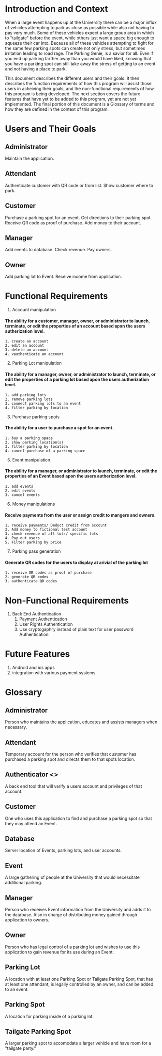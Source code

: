 # Introduction and Context
When a large event happens up at the University there can be a major influx of vehicles attempting to park as close as possible while also not having to pay very much. Some of these vehicles expect a large group area in which to "tailgate" before the event, while others just want a space big enough to squeeze their car into. Because all of these vehicles attempting to fight for the same few parking spots can create not only stress, but sometimes irritation leading to road rage. The Parking Genie, is a savior for all. Even if you end up parking farther away than you would have liked, knowing that you have a parking spot can still take away the stress of getting to an event and not having a place to park.

This document describes the different users and their goals. It then describes the function requirements of how this program will assist those users in acheiving their goals, and the non-functional requirements of how this program is being developed. The next section covers the future features that have yet to be added to this program, yet are not yet implemented. The final portion of this document is a Glossary of terms and how they are defined in the context of this program.

# Users and Their Goals
## Administrator
Maintain the application.

## Attendant
Authenticate customer with QR code or from list.
Show customer where to park.

## Customer
Purchase a parking spot for an event. 
Get directions to their parking spot.
Receive QR code as proof of purchase.
Add money to their account.

## Manager
Add events to database.
Check revenue.
Pay owners.

## Owner
Add parking lot to Event.
Receive income from application.

# Functional Requirements
1. Account manipulation
#### The ability for a customer, manager, owner, or administrator to launch, terminate, or edit the properties of an account based apon the users autherization level.
    1. create an account
    2. edit an account
    3. delete an account
    4. vauthenticate an account
2. Parking Lot manipulation

#### The ability for a manager, owner, or administrator to launch, terminate, or edit the properties of a parking lot based apon the users autherization level.
    1. add parking lots
    2. remove parking lots
    3. connect parking lots to an event
    4. filter parking by location
3. Purchase parking spots

#### The ability for a user to purchase a spot for an event.
    1. buy a parking space
    2. show parking location(s)
    3. filter parking by location
    4. cancel purchase of a parking space
5. Event manipulation

#### The ability for a manager, or administrator to launch, terminate, or edit the properties of an Event based apon the users autherization level.
    1. add events
    2. edit events
    3. cancel events
6. Money manipulations

#### Receive payments from the user or assign credit to mangers and owners.
    1. receive payments/ Deduct credit from account
    2. Add money to fictional test account
    3. check revenue of all lots/ specific lots
    4. Pay out users
    5. Filter parking by price
7. Parking pass generation 

#### Generate QR codes for the users to display at arivial of the parking lot
    1. receive QR codes as proof of purchase
    2. generate QR codes 
    3. authenticate QR codes


# Non-Functional Requirements
1. Back End Authentication
    1. Payment Authentication
    2. User Rights Authentication
    3. Use cryptogaphry instead of plain text for user password Authentication

# Future Features
1. Android and ios apps
2. integration with various payment systems 


# Glossary
## Administrator
Person who maintains the application, educates and assists managers when necessary.

## Attendant
Temporary account for the person who verifies that customer has purchased a parking spot and directs them to that spots location.

## Authenticator <<Service>>
A back end tool that will verify a users account and privileges of that account.

## Customer
One who uses this application to find and purchase a parking spot so that they may attend an Event.

## Database
Server location of Events, parking lots, and user accounts.

## Event
A large gathering of people at the University that would necessitate additional parking.

## Manager
Person who receives Event information from the University and adds it to the database. Also in charge of distributing money gained through application to owners.

## Owner
Person who has legal control of a parking lot and wishes to use this application to gain revenue for its use during an Event.

## Parking Lot
A location with at least one Parking Spot or Tailgate Parking Spot, that has at least one attendant, is legally controlled by an owner, and can be added to an event.

## Parking Spot
A location for parking inside of a parking lot. 

## Tailgate Parking Spot
A larger parking spot to accomodate a larger vehicle and have room for a "tailgate party."
